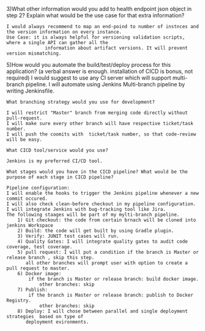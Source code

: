 3)What other information would you add to health endpoint json object in step 2? 
  Explain what would be the use case for that extra information?
  
 	I would always recommend to map an end-poind to number of instnces and the version information on every instance.
 	Use Case: it is always helpful for versioning validation scripts, where a single API can gather all the 
                  information about artifact versions. It will prevent version mismatching.
		  
5)How would you automate the build/test/deploy process for this application? 
(a verbal answer is enough. installation of CICD is bonus, not required)
	I would suggest to use any CI server which will support multi-branch pipeline. 
	I will automate using Jenkins Multi-branch pipeline by writing Jenkinsfile.

	What branching strategy would you use for development?

	I will restrict "Master" branch from merging code directly without pull-request.
	I will make sure every other branch will have respective ticket/task number.
	I will push the coomits with  ticket/task number, so that code-review will be easy.

	What CICD tool/service would you use?
	
	Jenkins is my preferred CI/CD tool. 
	
	What stages would you have in the CICD pipeline? What would be the purpose of each stage in CICD pipeline?
	
	Pipeline configuration:
	I will enable the hooks to trigger the Jenkins pipeline whenever a new commit occured.
	I will also check clean-before checkout in my pipeline configuration.
	I will integrate Jenkins with bug-tracking tool like Jira.
	The following staages will be part of my mylti-branch pipeline.
		1) Git checkout: the code from certain brnach will be cloned into  jenkins Workspace
		2) Build: the code will get built by using Gradle plugin.
		3) Verify: JUNIT test cases will run.
		4) Quality Gates: I will integrate quality gates to audit code coverage, test coverage.
		5) pull request: I will put a condition if the branch is Master or release branch , skip this step. 
		   all other branches will prompt user with option to create a pull request to master. 
		6) Docker image: 
	   		if the branch is Master or release branch: build docker image.
       			other branches: skip
		7) Publish:
	   		if the branch is Master or release branch: publish to Docker Registry.
       			other branches: skip
		8) Deploy: I will chose between parallel and single deployment strategies  based on type of 
		   deployment evironments.  
	   
